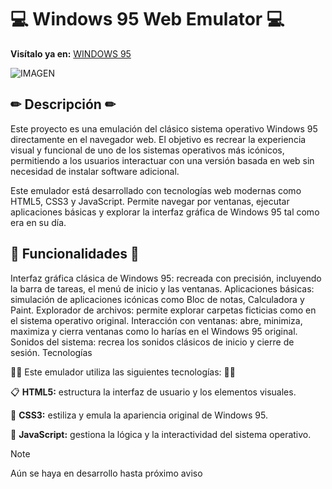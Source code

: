 # 💻 **Windows 95 Web Emulator** 💻

**Visítalo ya en:** [WINDOWS 95](https://agchdev.github.io/WINDOWS-95.github.io/)

![IMAGEN](https://github.com/user-attachments/assets/f0fa5bb8-6fd4-44a3-9075-ab3d7289b171)

## ✏ Descripción ✏

Este proyecto es una emulación del clásico sistema operativo Windows 95 directamente en el navegador web. El objetivo es recrear la experiencia visual y funcional de uno de los sistemas operativos más icónicos, permitiendo a los usuarios interactuar con una versión basada en web sin necesidad de instalar software adicional.

Este emulador está desarrollado con tecnologías web modernas como HTML5, CSS3 y JavaScript. Permite navegar por ventanas, ejecutar aplicaciones básicas y explorar la interfaz gráfica de Windows 95 tal como era en su día.

## 🦾 Funcionalidades 🦾

Interfaz gráfica clásica de Windows 95: recreada con precisión, incluyendo la barra de tareas, el menú de inicio y las ventanas.
Aplicaciones básicas: simulación de aplicaciones icónicas como Bloc de notas, Calculadora y Paint.
Explorador de archivos: permite explorar carpetas ficticias como en el sistema operativo original.
Interacción con ventanas: abre, minimiza, maximiza y cierra ventanas como lo harías en el Windows 95 original.
Sonidos del sistema: recrea los sonidos clásicos de inicio y cierre de sesión.
Tecnologías

👩‍💻 Este emulador utiliza las siguientes tecnologías: 👩‍💻

📋 **HTML5:** estructura la interfaz de usuario y los elementos visuales.

🎨 **CSS3:** estiliza y emula la apariencia original de Windows 95.

🐉 **JavaScript:** gestiona la lógica y la interactividad del sistema operativo.


>[!note]
>Aún se haya en desarrollo hasta próximo aviso
<!---
agchdev/agchdev is a ✨ special ✨ repository because its `README.md` (this file) appears on your GitHub profile.
You can click the Preview link to take a look at your changes.
--->
